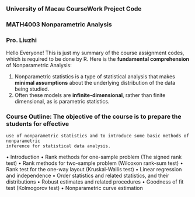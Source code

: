 ### University of Macau CourseWork Project Code
### MATH4003 Nonparametric Analysis
### Pro. Liuzhi

Hello Everyone!
This is just my summary of the course assignment codes, which is required to be done by R.
Here is the **fundamental comprehension** of Nonparametric Analysis:
1. Nonparametric statistics is a type of statistical analysis that makes **minimal assumptions** about the underlying distribution of the data being studied.
2. Often these models are **infinite-dimensional**, rather than finite dimensional, as is parametric statistics.

### Course Outline: The objective of the course is to prepare the students for effective
    use of nonparametric statistics and to introduce some basic methods of nonparametric
    inference for statistical data analysis.
• Introduction
• Rank methods for one-sample problem (The signed rank test)
• Rank methods for two-sample problem (Wilcoxon rank-sum test)
• Rank test for the one-way layout (Kruskal-Wallis test)
• Linear regression and independence
• Order statistics and related statistics, and their distributions
• Robust estimates and related procedures
• Goodness of fit test (Kolmogorov test)
• Nonparametric curve estimation
